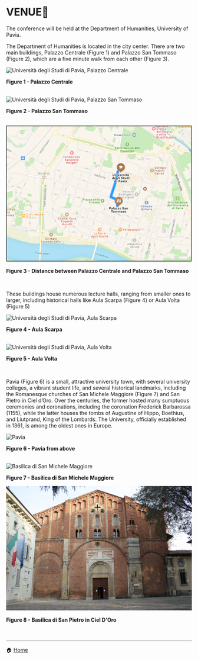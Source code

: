 # VENUE📍

The conference will be held at the Department of Humanities, University of Pavia. 

The Department of Humanities is located in the city center. There are two main buildings, Palazzo Centrale (Figure 1) and Palazzo San Tommaso (Figure 2), which are a five minute walk from each other (Figure 3). 

<img src="https://www.vivipavia.it/contents/instance10/files/photo/11822_169_universita.jpg" alt="Università degli Studi di Pavia, Palazzo Centrale" title="Figure 1 - Palazzo Centrale">

**Figure 1 - Palazzo Centrale**

<br>

<img src="https://giurisprudenza.dip.unipv.it/sites/dip03/files/styles/max_2600x2600/public/2021-12/San%20Tommaso%20-%20Cortile%20interno.jpg?itok=QKZlP-MZ" alt="Università degli Studi di Pavia, Palazzo San Tommaso" title="Figure 2 - Palazzo San Tommaso">

**Figure 2 - Palazzo San Tommaso**

<br>

<img src="loghiGWC/Figura 3 - venue.png">

**Figure 3 - Distance between Palazzo Centrale and Palazzo San Tommaso**

<br>

These buildings house numerous lecture halls, ranging from smaller ones to larger, including historical halls like Aula Scarpa (Figure 4) or Aula Volta (Figure 5)

<img src="https://news.unipv.it/wp-content/uploads/2021/10/Aula-Scarpa_191.png" alt="Università degli Studi di Pavia, Aula Scarpa" title="Figure 4 - Aula Scarpa">

**Figure 4 - Aula Scarpa**

<br>

<img src="https://inchiostro.unipv.it/wp-content/uploads/2018/03/aula-Volta-HD.jpg" alt="Università degli Studi di Pavia, Aula Volta" title="Figure 5 - Aula Volta">

**Figure 5 - Aula Volta**

<br>

Pavia (Figure 6) is a small, attractive university town, with several university colleges, a vibrant student life, and several historical landmarks, including the Romanesque churches of San Michele Maggiore (Figure 7) and San Pietro in Ciel d’Oro. Over the centuries, the former hosted many sumptuous ceremonies and coronations, including the coronation Frederick Barbarossa (1155), while the latter houses the tombs of Augustine of Hippo, Boethius, and Liutprand, King of the Lombards. The University, officially established in 1361, is among the oldest ones in Europe.

<img src="https://giteinlombardia.it/wp-content/uploads/2021/01/copertina-4.jpg" alt="Pavia" title="Figure 6 - Pavia from above">

**Figure 6 - Pavia from above**

<br>

<img src="https://www.vivipavia.it/contents/instance10/files/photo/11801_170_sanmichele.jpg" alt="Basilica di San Michele Maggiore" title="Figure 7 - Basilica di San Michele Maggiore">

**Figure 7 - Basilica di San Michele Maggiore**

<img src="sanpietro.jpg" alt="Basilica di San Michele Maggiore" title="Figure 8 - Basilica di San Pietro in Ciel D'Oro">

**Figure 8 - Basilica di San Pietro in Ciel D'Oro**
<br>
<br>
<br>

---
🏠 [Home](https://unipv-larl.github.io/GWC2025/)
